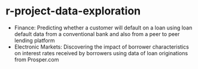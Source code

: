 # r-project-data-exploration
- Finance: Predicting whether a customer will default on a loan using loan default data from a conventional bank and also from a peer to peer lending platform
- Electronic Markets: Discovering the impact of borrower characteristics on interest rates received by borrowers using data of loan originations from Prosper.com
